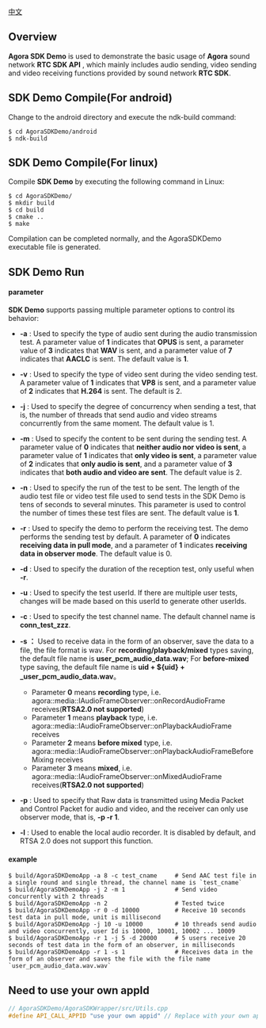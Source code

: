 
[中文](README.md)

## Overview

**Agora SDK Demo** is used to demonstrate the basic usage of **Agora** sound network **RTC SDK API** , which mainly includes audio sending, video sending and video receiving functions provided by sound network **RTC SDK**.

## SDK Demo Compile(For android)

Change to the android directory and execute the ndk-build command:
```
$ cd AgoraSDKDemo/android
$ ndk-build
```

## SDK Demo Compile(For linux)

Compile **SDK Demo** by executing the following command in Linux:

```
$ cd AgoraSDKDemo/
$ mkdir build
$ cd build
$ cmake ..
$ make
```

Compilation can be completed normally, and the AgoraSDKDemo executable file is generated.

## SDK Demo Run

#### parameter

**SDK Demo** supports passing multiple parameter options to control its behavior:

* **-a** : Used to specify the type of audio sent during the audio transmission test. A parameter value of **1** indicates that **OPUS** is sent, a parameter value of **3** indicates that **WAV** is sent, and a parameter value of **7** indicates that **AACLC** is sent. The default value is **1**.

* **-v** : Used to specify the type of video sent during the video sending test. A parameter value of **1** indicates that **VP8** is sent, and a parameter value of **2** indicates that **H.264** is sent. The default is 2.

* **-j** : Used to specify the degree of concurrency when sending a test, that is, the number of threads that send audio and video streams concurrently from the same moment. The default value is 1.

* **-m** : Used to specify the content to be sent during the sending test. A parameter value of **0** indicates that **neither audio nor video is sent**, a parameter value of **1** indicates that **only video is sent**, a parameter value of **2** indicates that **only audio is sent**, and a parameter value of **3** indicates that **both audio and video are sent**. The default value is 2.

* **-n** : Used to specify the run of the test to be sent. The length of the audio test file or video test file used to send tests in the SDK Demo is tens of seconds to several minutes. This parameter is used to control the number of times these test files are sent. The default value is **1**.

* **-r** : Used to specify the demo to perform the receiving test. The demo performs the sending test by default. A parameter of **0** indicates **receiving data in pull mode**, and a parameter of **1** indicates **receiving data in observer mode**. The default value is 0.

* **-d** : Used to specify the duration of the reception test, only useful when **-r**.

* **-u** : Used to specify the test userId. If there are multiple user tests, changes will be made based on this userId to generate other userIds.

* **-c** : Used to specify the test channel name. The default channel name is **conn_test_zzz**.

* **-s ：** Used to receive data in the form of an observer, save the data to a file, the file format is wav. For **recording/playback/mixed** types saving, the default file name is **user_pcm_audio_data.wav**; For **before-mixed** type saving, the default file name is **uid + ${uid} + _user_pcm_audio_data.wav**。
    * Parameter **0** means **recording** type, i.e. agora::media::IAudioFrameObserver::onRecordAudioFrame receives(**RTSA2.0 not supported**)
    * Parameter **1** means **playback** type, i.e. agora::media::IAudioFrameObserver::onPlaybackAudioFrame receives
    * Parameter **2** means **before mixed** type, i.e. agora::media::IAudioFrameObserver::onPlaybackAudioFrameBeforeMixing receives
    * Parameter **3** means **mixed**, i.e. agora::media::IAudioFrameObserver::onMixedAudioFrame receives(**RTSA2.0 not supported**)

* **-p** : Used to specify that Raw data is transmitted using Media Packet and Control Packet for audio and video, and the receiver can only use observer mode, that is, **-p -r 1**.

* **-l** : Used to enable the local audio recorder. It is disabled by default, and RTSA 2.0 does not support this function.

#### example

```
$ build/AgoraSDKDemoApp -a 8 -c test_cname     # Send AAC test file in a single round and single thread, the channel name is `test_cname`
$ build/AgoraSDKDemoApp -j 2 -m 1              # Send video concurrently with 2 threads
$ build/AgoraSDKDemoApp -n 2                   # Tested twice
$ build/AgoraSDKDemoApp -r 0 -d 10000          # Receive 10 seconds test data in pull mode, unit is millisecond
$ build/AgoraSDKDemoApp -j 10 -u 10000         # 10 threads send audio and video concurrently, user Id is 10000, 10001, 10002 ... 10009
$ build/AgoraSDKDemoApp -r 1 -j 5 -d 20000     # 5 users receive 20 seconds of test data in the form of an observer, in milliseconds
$ build/AgoraSDKDemoApp -r 1 -s 1              # Receives data in the form of an observer and saves the file with the file name `user_pcm_audio_data.wav.wav`
```

## Need to use your own appId

```cpp
// AgoraSDKDemo/AgoraSDKWrapper/src/Utils.cpp
#define API_CALL_APPID "use your own appid" // Replace with your own appId
```
